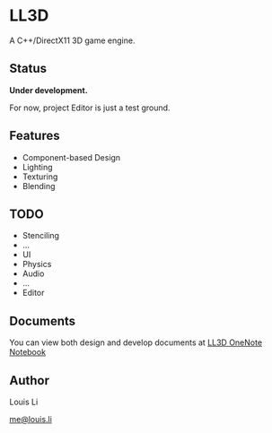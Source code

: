 # LL3D

A C++/DirectX11 3D game engine.

## Status

**Under development.**

For now, project Editor is just a test ground.

## Features

- Component-based Design
- Lighting
- Texturing
- Blending

## TODO

- Stenciling
- ...
- UI
- Physics
- Audio
- ...
- Editor

## Documents

You can view both design and develop documents at [LL3D OneNote Notebook](https://onedrive.live.com/redir?page=view&resid=CD6518D498235073!2141&authkey=!AMsU_BK42yKOQEU)

## Author

Louis Li

me@louis.li


